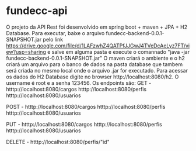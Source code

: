 ﻿# fundecc-api
O projeto da API Rest foi desenvolvido em spring boot + maven + JPA + H2 Database.
Para executar, baixe o arquivo fundecc-backend-0.0.1-SNAPSHOT.jar pelo link https://drive.google.com/file/d/1LAFzwhZ4QATPfJJGwJ4TVeDcAeLyz7FT/view?usp=sharing e salve em alguma pasta e execute o comannado "java -jar fundecc-backend-0.0.1-SNAPSHOT.jar"
O maven criará o ambiente e o h2 criará um arquivo para o banco de dados na pasta database que tambem será criada no mesmo local onde o arquivo .jar for executado.
Para acessar os dados do H2 Database digite no browser http://localhost:8080/h2. O username é root e a senha 123456.
Os endpoints são: 
GET - htttp://localhost:8080/cargos
      htttp://localhost:8080/perfis
      htttp://localhost:8080/usuarios

POST - htttp://localhost:8080/cargos
       htttp://localhost:8080/perfis
       htttp://localhost:8080/usuarios

PUT -  htttp://localhost:8080/cargos
       htttp://localhost:8080/perfis
       htttp://localhost:8080/usuarios

DELETE - htttp://localhost:8080/perfis/"id"
